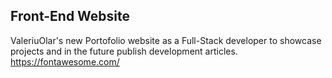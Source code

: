 ## Front-End Website
ValeriuOlar's new Portofolio website as a Full-Stack developer to showcase projects and in the future publish development articles.
https://fontawesome.com/
